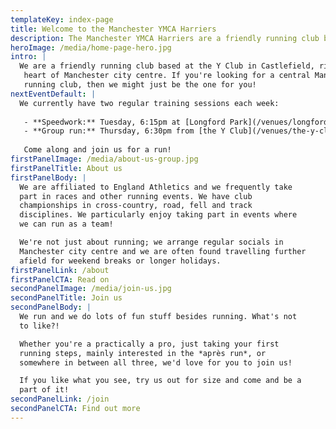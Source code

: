 ```yaml
---
templateKey: index-page
title: Welcome to the Manchester YMCA Harriers
description: The Manchester YMCA Harriers are a friendly running club based at the Y Club in Castlefield, Manchester city centre.
heroImage: /media/home-page-hero.jpg
intro: |
  We are a friendly running club based at the Y Club in Castlefield, right in the
   heart of Manchester city centre. If you're looking for a central Manchester
   running club, then we might just be the one for you!
nextEventDefault: |
  We currently have two regular training sessions each week:
  
   - **Speedwork:** Tuesday, 6:15pm at [Longford Park](/venues/longford-park-stadium)
   - **Group run:** Thursday, 6:30pm from [the Y Club](/venues/the-y-club)
  
   Come along and join us for a run!
firstPanelImage: /media/about-us-group.jpg
firstPanelTitle: About us
firstPanelBody: |
  We are affiliated to England Athletics and we frequently take
  part in races and other running events. We have club
  championships in cross-country, road, fell and track
  disciplines. We particularly enjoy taking part in events where
  we can run as a team!

  We're not just about running; we arrange regular socials in
  Manchester city centre and we are often found travelling further
  afield for weekend breaks or longer holidays.
firstPanelLink: /about
firstPanelCTA: Read on
secondPanelImage: /media/join-us.jpg
secondPanelTitle: Join us
secondPanelBody: |
  We run and we do lots of fun stuff besides running. What's not
  to like?!

  Whether you're a practically a pro, just taking your first
  running steps, mainly interested in the *après run*, or
  somewhere in between all three, we'd love for you to join us!

  If you like what you see, try us out for size and come and be a
  part of it!
secondPanelLink: /join
secondPanelCTA: Find out more
---
```


